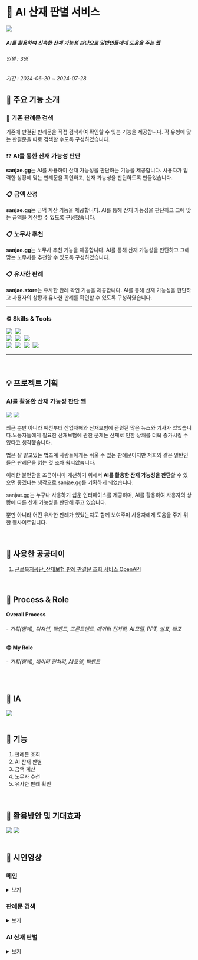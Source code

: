 # 💼 AI 산재 판별 서비스
 <img src="https://github.com/user-attachments/assets/87800d6d-4fe5-4271-83bb-95c7457ac8de">

##### AI를 활용하여 신속한 산재 가능성 판단으로 일반인들에게 도움을 주는 웹
###### 인원 : 3명
###### 기간 : 2024-06-20 ~ 2024-07-28

## 💼 주요 기능 소개

### 📑 기존 판례문 검색
기존에 판결된 판례문을 직접 검색하여 확인할 수 잇는 기능을 제공합니다.
각 유형에 맞는 판결문을 따로 검색할 수도록 구성하였습니다.

### ⁉️ AI를 통한 산재 가능성 판단
**sanjae.gg**는 AI를 사용하여 산재 가능성을 판단하는 기능을 제공합니다.
사용자가 입력한 상황에 맞는 판례문을 확인하고, 산재 가능성을 판단하도록 만들었습니다.

### 📋 금액 산정
**sanjae.gg**는 금액 계산 기능을 제공합니다.
AI를 통해 산재 가능성을 판단하고 그에 맞는 금액을 계산할 수 있도록 구성했습니다.

### 📋 노무사 추천
**sanjae.gg**는 노무사 추천 기능을 제공합니다.
AI를 통해 산재 가능성을 판단하고 그에 맞는 노무사를 추천할 수 있도록 구성하였습니다.

### 📋 유사한 판례
**sanjae.store**는 유사한 판례 확인 기능을 제공합니다.
AI를 통해 산재 가능성을 판단하고 사용자의 상황과 유사한 판례를 확인할 수 있도록 구성하였습니다.

--------------------
### ⚙️ Skills & Tools
  <img src="https://img.shields.io/badge/Git-F05032.svg?style=flat&logo=Git&logoColor=white" />&nbsp;
  <img src="https://img.shields.io/badge/Github-181717.svg?style=flat&logo=Github&logoColor=white" />&nbsp;
</br>
  <img src="https://img.shields.io/badge/Html5-E34F26?style=flat&logo=Html5&logoColor=white" />&nbsp;
  <img src="https://img.shields.io/badge/Css3-1572B6?style=flat&logo=Css3&logoColor=white" />&nbsp;
  <img src="https://img.shields.io/badge/JavaScript-F7DF1E?style=flat&logo=JavaScript&logoColor=white" />&nbsp;
</br>
  <img src="https://img.shields.io/badge/FastAPI-009688?style=flat-square&logo=FastAPI&logoColor=white"/>&nbsp;
  <img src="https://img.shields.io/badge/MondoDB-47A248.svg?style=flat&logo=MongoDB&logoColor=white" />&nbsp;
  <img src="https://img.shields.io/badge/VScode-0854C1.svg?style=flat&logo=VScode&logoColor=white" />&nbsp;
  <img src="https://img.shields.io/badge/Google Colab-F9AB00.svg?style=flat&logo=google colab&logoColor=white" />&nbsp;
  
--------------------

<br>

## 💡 프로젝트 기획

### AI를 활용한 산재 가능성 판단 웹

<img src="https://github.com/user-attachments/assets/e9a1db89-57df-4cd0-931e-2187a7500ce7">
<img src="https://github.com/user-attachments/assets/b126b716-c0ae-4d5a-b92a-4d9928b24802">

최근 뿐만 아니라 예전부터 산업재해와 산재보험에 관련된 많은 뉴스와 기사가 있었습니다.노동자들에게 필요한 산재보험에 관한 문제는 산재로 인한 상처를 더욱 증가시킬 수 있다고 생각했습니다.

법은 잘 알고있는 법조계 사람들에게는 쉬울 수 있는 판례문이지만 저희와 같은 일반인들은 판례문을 읽는 것 조차 쉽지않습니다.

이러한 불편함을 조금이나마 개선하기 위해서 **AI를 활용한 산재 가능성을 판단**할 수 있으면 좋겠다는 생각으로 sanjae.gg를 기획하게 되었습니다.

sanjae.gg는 누구나 사용하기 쉽운 인터페이스를 제공하며, AI를 활용하여 사용자의 상황에 따른 산재 가능성을 판단해 주고 있습니다.

뿐만 아니라 어떤 유사한 판례가 있었는지도 함께 보여주며 사용자에게 도움을 주기 위한 웹사이트입니다.

<br>

## 📌 사용한 공공데이
1. [근로복지공단_산재보험 판례 판결문 조회 서비스 OpenAPI](https://www.data.go.kr/data/15041878/openapi.do)

<br>

## 📌 Process & Role
#### Overall Process
###### - 기획(함께), 디자인, 백엔드, 프론트엔트, 데이터 전처리, AI모델, PPT, 발표, 배포
#### 😊 My Role
###### - 기획(함께), 데이터 전처리, AI모델, 백엔드

<br>

## 📌 IA
<img src="https://github.com/user-attachments/assets/dd05be85-a194-4b68-b086-3447baf93171">

<br>
<br>

## 📌 기능
1. 판례문 조회
2. AI 산재 판별
3. 금액 계산
4. 노무사 추천
5. 유사한 판례 확인

<br>

## 📌 활용방안 및 기대효과
<img src="https://github.com/user-attachments/assets/cec44276-95ea-4f9c-8f01-cf2dcb475884">
<img src="https://github.com/user-attachments/assets/2e1bc7af-ef0e-41a6-848c-d7939853612c">

<br>
<br>

## 📌 시연영상
 
### 메인
<details>
<summary>보기</summary>
<img src="https://github.com/user-attachments/assets/c1c4b74c-f979-48c1-b372-b71deb356e30">
</details>

### 판례문 검색
<details>
<summary>보기</summary>
<img src="https://github.com/user-attachments/assets/f791b0ca-41ad-4123-a920-792355a2bf07">
</details>

### AI 산재 판별
<details>
<summary>보기</summary>
<img src="https://github.com/user-attachments/assets/56f0bc96-67ac-40bd-a524-6d86af94c2da">
</details>
